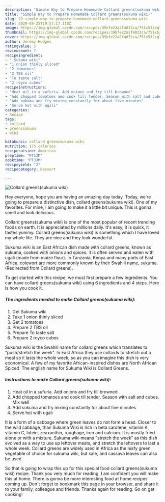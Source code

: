 ```yaml
---
description: "Simple Way to Prepare Homemade Collard greens(sukuma wiki)"
title: "Simple Way to Prepare Homemade Collard greens(sukuma wiki)"
slug: 22-simple-way-to-prepare-homemade-collard-greenssukuma-wiki
date: 2020-08-25T19:57:17.118Z
image: https://img-global.cpcdn.com/recipes/39bfe22a2f4032ca/751x532cq70/collard-greenssukuma-wiki-recipe-main-photo.jpg
thumbnail: https://img-global.cpcdn.com/recipes/39bfe22a2f4032ca/751x532cq70/collard-greenssukuma-wiki-recipe-main-photo.jpg
cover: https://img-global.cpcdn.com/recipes/39bfe22a2f4032ca/751x532cq70/collard-greenssukuma-wiki-recipe-main-photo.jpg
author: Jeremy Hodges
ratingvalue: 5
reviewcount: 7
recipeingredient:
- " Sukuma wiki"
- "1 onion thinly sliced"
- "2 tomatoes"
- "2 TBS oil"
- "To taste salt"
- "2 royco cubes"
recipeinstructions:
- "Heat oil in a sufuria. Add onions and fry till browned"
- "Add chopped tomatoes and cook till tender. Season with salt and cubes. Mix well"
- "Add sukuma and fry mixing constantly for about five minutes"
- "Serve hot with ugali"
categories:
- Recipe
tags:
- collard
- greenssukuma
- wiki

katakunci: collard greenssukuma wiki 
nutrition: 175 calories
recipecuisine: American
preptime: "PT13M"
cooktime: "PT33M"
recipeyield: "2"
recipecategory: Dessert

---
```



![Collard greens(sukuma wiki)](https://img-global.cpcdn.com/recipes/39bfe22a2f4032ca/751x532cq70/collard-greenssukuma-wiki-recipe-main-photo.jpg)

Hey everyone, hope you are having an amazing day today. Today, we're going to prepare a distinctive dish, collard greens(sukuma wiki). One of my favorites. For mine, I am going to make it a little bit unique. This is gonna smell and look delicious.

Collard greens(sukuma wiki) is one of the most popular of recent trending foods on earth. It is appreciated by millions daily. It's easy, it is quick, it tastes yummy. Collard greens(sukuma wiki) is something which I have loved my whole life. They are nice and they look wonderful.

Sukuma wiki is an East African dish made with collard greens, known as sukuma, cooked with onions and spices. It is often served and eaten with ugali (made from maize flour). In Tanzania, Kenya and many parts of East Africa, colewort are more commonly known by their Swahili name, sukuma. (Redirected from Collard greens).


To get started with this recipe, we must first prepare a few ingredients. You can have collard greens(sukuma wiki) using 6 ingredients and 4 steps. Here is how you cook it.

<!--inarticleads1-->

##### The ingredients needed to make Collard greens(sukuma wiki):

1. Get  Sukuma wiki
1. Take 1 onion thinly sliced
1. Get 2 tomatoes
1. Prepare 2 TBS oil
1. Prepare To taste salt
1. Prepare 2 royco cubes


Sukuma wiki is the Swahili name for collard greens which translates to &#34;push/stretch the week&#34;. In East Africa they use collards to stretch out a meal so it lasts the whole week, so as you can imagine this dish is very economical. A few of my favorite African-inspired dishes are North African Spiced. The english name for Sukuma Wiki is Collard Greens. 

<!--inarticleads2-->

##### Instructions to make Collard greens(sukuma wiki):

1. Heat oil in a sufuria. Add onions and fry till browned
1. Add chopped tomatoes and cook till tender. Season with salt and cubes. Mix well
1. Add sukuma and fry mixing constantly for about five minutes
1. Serve hot with ugali


It is a form of a cabbage where green leaves do not form a head. Closer to the wild cabbage, than Sukuma Wiki is rich in beta carotene, vitamin K, vitamin C, lutein, zeaxanthin, roughage, iron and calcium. It is mostly fried alone or with a mixture. Sukuma wiki means &#34;stretch the week&#34; as this dish evolved as a way to use up leftover meats, and stretch the leftovers to last a whole week. Collard greens are widely used in Africa as the leafy green vegetable of choice for sukuma wiki, but kale, and cassava leaves can also be used. 

So that is going to wrap this up for this special food collard greens(sukuma wiki) recipe. Thank you very much for reading. I am confident you will make this at home. There is gonna be more interesting food at home recipes coming up. Don't forget to bookmark this page in your browser, and share it to your family, colleague and friends. Thanks again for reading. Go on get cooking!
